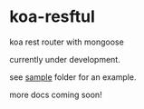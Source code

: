 # koa-resftul
koa rest router with mongoose

currently under development. 

see [sample](sample) folder for an example.

more docs coming soon!
